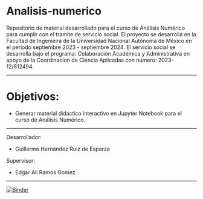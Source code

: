 # Analisis-numerico

Repositorio de material desarrollado para el curso de Análisis Numérico para cumplir con el tramite de servicio social.
El proyecto se desarrolla en la Facultad de Ingenieira de la Universidad Nacional Autónoma de México en el periodo septiembre 2023 - septiembre 2024. El servicio social se desarrolla bajo el programa: Colaboración Académica y Administrativa en apoyo de la Coordinacion de Ciencia Aplicadas con número: 2023-12/812494.

---

# Objetivos:

* Generar material didactico interactivo en Jupyter Notebook para el curso de Análisis Numérico.

---

Desarrollador:

- Guillermo Hernández Ruiz de Esparza

Supervisor:

- Edgar Ali Ramos Gomez

---

[![Binder](https://mybinder.org/badge_logo.svg)](https://mybinder.org/v2/gh/Guillermo-HR/Analisis-numerico/main?labpath=Manual+de+usuario%2FmanualUsuario.ipynb)
